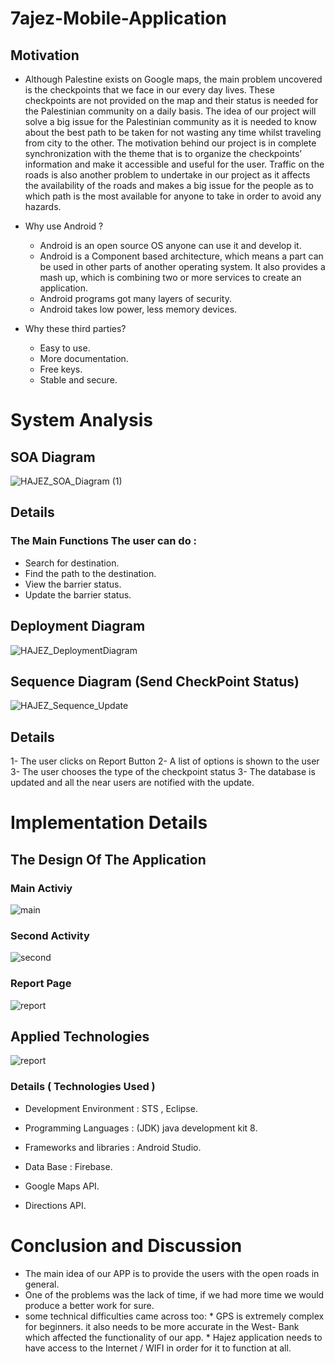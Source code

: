 # 7ajez-Mobile-Application
 ## Motivation
   * Although Palestine exists on Google maps, the main problem uncovered is the checkpoints that we face in our every day lives. These checkpoints are not provided on the map and their status is needed for the Palestinian community on a daily basis. The idea of our project will solve a big issue for the Palestinian community as it is needed to know about the best path to be taken for not wasting any time whilst traveling from city to the other. The motivation behind our project is in complete synchronization with the theme that is to organize the checkpoints’ information and make it accessible and useful for the user. Traffic on the roads is also another problem to undertake in our project as it affects the availability of the roads and makes a big issue for the people as to which path is the most available for anyone to take in order to avoid any hazards.

 * Why use Android ?
    - Android is an open source OS anyone can use it and develop it. 
    - Android is a Component based architecture, which means a part can be used in other parts of another operating system. It also provides a mash up, which is combining two or more services to create an application.
    - Android programs got many layers of security.
    - Android takes low power, less memory devices.
   
  
  
 * Why these third parties?
    - Easy to use.
    - More documentation.
    - Free keys.
    - Stable and secure.

# System Analysis

  ## SOA Diagram
![HAJEZ_SOA_Diagram (1)](https://user-images.githubusercontent.com/43942189/60539868-61f81380-9d16-11e9-8d3b-d5ae088fb88c.png)
   
   ## Details

   ### The Main Functions The user can do :
    
   * Search for destination.
   * Find the path to the destination.
   * View the barrier status.
   * Update the barrier status.
  
  
  ## Deployment Diagram

![HAJEZ_DeploymentDiagram](https://user-images.githubusercontent.com/43942189/60547287-f028c580-9d27-11e9-9204-6b985d1b8ff4.png)
   
  ## Sequence Diagram (Send CheckPoint Status)

![HAJEZ_Sequence_Update](https://user-images.githubusercontent.com/43942189/60547454-60cfe200-9d28-11e9-8de3-99f33a80eaa3.png)

  ## Details

   1- The user clicks on Report Button
   2- A list of options is shown to the user
   3- The user chooses the type of the checkpoint status
   3- The database is updated and all the near users are notified with the update.
  


# Implementation Details

 ## The Design Of The Application 

   ### Main Activiy 
 ![main](https://user-images.githubusercontent.com/43942189/60547764-303c7800-9d29-11e9-9615-e120dd94282a.png)

   ### Second Activity 
 ![second](https://user-images.githubusercontent.com/43942189/60547845-67128e00-9d29-11e9-8d82-0af9901ae8b4.png)
 
   ### Report Page
 ![report](https://user-images.githubusercontent.com/43942189/60547964-ab9e2980-9d29-11e9-8c31-f5d1d6b9e657.png)

 ## Applied Technologies
  ![report](https://user-images.githubusercontent.com/43942189/60548263-57e01000-9d2a-11e9-978c-964e989a294b.png)
   ### Details ( Technologies Used ) 
   
   * Development Environment : STS , Eclipse.
  
   * Programming Languages : (JDK) java development kit 8.
  
   * Frameworks and libraries : Android Studio.
  
   * Data Base : Firebase.
  
   * Google Maps API. 
  
   * Directions API.
 
   
  # Conclusion and Discussion
   - The main idea of our APP is to provide the users with the open roads in general.
   - One of the problems was the lack of time, if we had more time we would produce a better work for sure.
   - some technical difficulties came across too:
    * GPS is extremely complex for beginners. it also needs to be more accurate in the West- Bank which affected the functionality of         our app.
    * Hajez application needs to have access to the Internet / WIFI in order for it to function at all.
